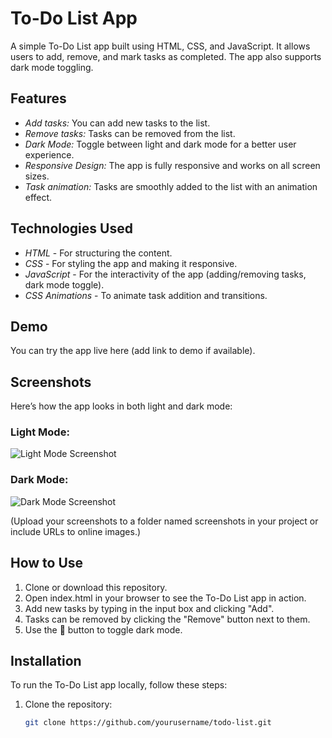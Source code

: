 # To-Do List App

A simple To-Do List app built using HTML, CSS, and JavaScript. It allows users to add, remove, and mark tasks as completed. The app also supports dark mode toggling.

## Features

- *Add tasks:* You can add new tasks to the list.
- *Remove tasks:* Tasks can be removed from the list.
- *Dark Mode:* Toggle between light and dark mode for a better user experience.
- *Responsive Design:* The app is fully responsive and works on all screen sizes.
- *Task animation:* Tasks are smoothly added to the list with an animation effect.

## Technologies Used

- *HTML* - For structuring the content.
- *CSS* - For styling the app and making it responsive.
- *JavaScript* - For the interactivity of the app (adding/removing tasks, dark mode toggle).
- *CSS Animations* - To animate task addition and transitions.

## Demo

You can try the app live here (add link to demo if available).

## Screenshots

Here’s how the app looks in both light and dark mode:

### Light Mode:
![Light Mode Screenshot](screenshots/light-mode.png)

### Dark Mode:
![Dark Mode Screenshot](screenshots/dark-mode.png)

(Upload your screenshots to a folder named screenshots in your project or include URLs to online images.)

## How to Use

1. Clone or download this repository.
2. Open index.html in your browser to see the To-Do List app in action.
3. Add new tasks by typing in the input box and clicking "Add".
4. Tasks can be removed by clicking the "Remove" button next to them.
5. Use the 🌙 button to toggle dark mode.

## Installation

To run the To-Do List app locally, follow these steps:

1. Clone the repository:
   ```bash
   git clone https://github.com/yourusername/todo-list.git
